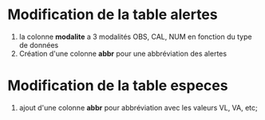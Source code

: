 # Modification de la table alertes
 1. la colonne **modalite** a 3 modalités OBS, CAL, NUM en fonction du type de données
 2. Création d'une colonne **abbr** pour une abbréviation des alertes


# Modification de la table especes
 1. ajout d'une colonne **abbr** pour abbréviation avec les valeurs VL, VA, etc;

